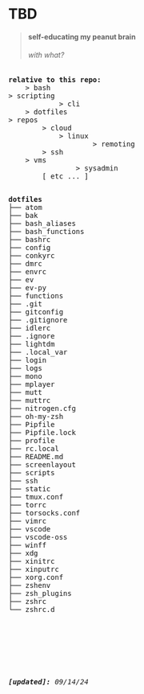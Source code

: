 TBD
=======
>
> #### self-educating my peanut brain
> ###### _with what?_

<pre>
<b>relative to this repo:</b>
	> bash
> scripting
			> cli
	> dotfiles
> repos
		> cloud
			> linux
					> remoting
		> ssh
	> vms
				> sysadmin
		[ etc ... ]
</pre>

<pre>

<b>dotfiles</b>
├── atom
├── bak
├── bash_aliases
├── bash_functions
├── bashrc
├── config
├── conkyrc
├── dmrc
├── envrc
├── ev
├── ev-py
├── functions
├── .git
├── gitconfig
├── .gitignore
├── idlerc
├── .ignore
├── lightdm
├── .local_var
├── login
├── logs
├── mono
├── mplayer
├── mutt
├── muttrc
├── nitrogen.cfg
├── oh-my-zsh
├── Pipfile
├── Pipfile.lock
├── profile
├── rc.local
├── README.md
├── screenlayout
├── scripts
├── ssh
├── static
├── tmux.conf
├── torrc
├── torsocks.conf
├── vimrc
├── vscode
├── vscode-oss
├── winff
├── xdg
├── xinitrc
├── xinputrc
├── xorg.conf
├── zshenv
├── zsh_plugins
├── zshrc
└── zshrc.d
<br>
<br>
<br>
<br>
<i><b>[updated]: </b>09/14/24</i>
